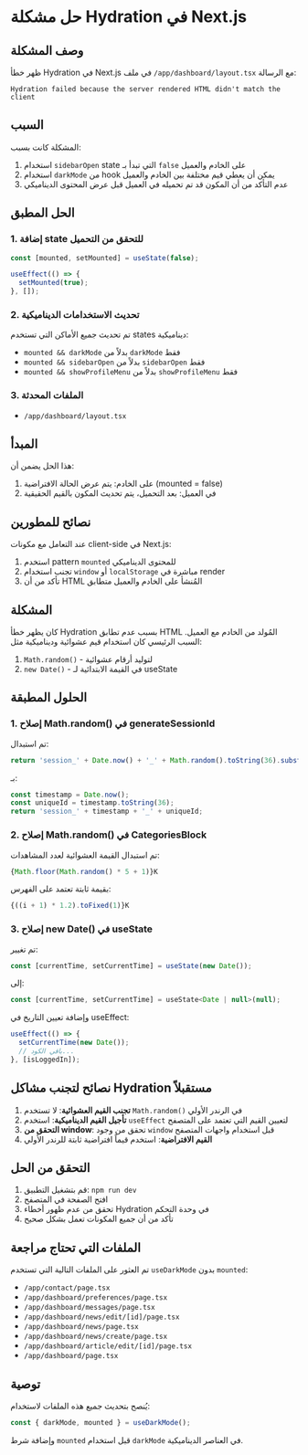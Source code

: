 # حل مشكلة Hydration في Next.js

## وصف المشكلة
ظهر خطأ Hydration في Next.js في ملف `/app/dashboard/layout.tsx` مع الرسالة:
```
Hydration failed because the server rendered HTML didn't match the client
```

## السبب
المشكلة كانت بسبب:
1. استخدام `sidebarOpen` state التي تبدأ بـ `false` على الخادم والعميل
2. استخدام `darkMode` من hook يمكن أن يعطي قيم مختلفة بين الخادم والعميل
3. عدم التأكد من أن المكون قد تم تحميله في العميل قبل عرض المحتوى الديناميكي

## الحل المطبق

### 1. إضافة state للتحقق من التحميل
```typescript
const [mounted, setMounted] = useState(false);

useEffect(() => {
  setMounted(true);
}, []);
```

### 2. تحديث الاستخدامات الديناميكية
تم تحديث جميع الأماكن التي تستخدم states ديناميكية:
- `mounted && darkMode` بدلاً من `darkMode` فقط
- `mounted && sidebarOpen` بدلاً من `sidebarOpen` فقط
- `mounted && showProfileMenu` بدلاً من `showProfileMenu` فقط

### 3. الملفات المحدثة
- `/app/dashboard/layout.tsx`

## المبدأ
هذا الحل يضمن أن:
1. على الخادم: يتم عرض الحالة الافتراضية (mounted = false)
2. في العميل: بعد التحميل، يتم تحديث المكون بالقيم الحقيقية

## نصائح للمطورين
عند التعامل مع مكونات client-side في Next.js:
1. استخدم pattern `mounted` للمحتوى الديناميكي
2. تجنب استخدام `window` أو `localStorage` مباشرة في render
3. تأكد من أن HTML المُنشأ على الخادم والعميل متطابق

## المشكلة
كان يظهر خطأ Hydration بسبب عدم تطابق HTML المُولد من الخادم مع العميل. السبب الرئيسي كان استخدام قيم عشوائية وديناميكية مثل:

1. `Math.random()` - لتوليد أرقام عشوائية
2. `new Date()` - في القيمة الابتدائية لـ useState

## الحلول المطبقة

### 1. إصلاح Math.random() في generateSessionId
تم استبدال:
```javascript
return 'session_' + Date.now() + '_' + Math.random().toString(36).substr(2, 9);
```

بـ:
```javascript
const timestamp = Date.now();
const uniqueId = timestamp.toString(36);
return 'session_' + timestamp + '_' + uniqueId;
```

### 2. إصلاح Math.random() في CategoriesBlock
تم استبدال القيمة العشوائية لعدد المشاهدات:
```javascript
{Math.floor(Math.random() * 5 + 1)}K
```

بقيمة ثابتة تعتمد على الفهرس:
```javascript
{((i + 1) * 1.2).toFixed(1)}K
```

### 3. إصلاح new Date() في useState
تم تغيير:
```javascript
const [currentTime, setCurrentTime] = useState(new Date());
```

إلى:
```javascript
const [currentTime, setCurrentTime] = useState<Date | null>(null);
```

وإضافة تعيين التاريخ في useEffect:
```javascript
useEffect(() => {
  setCurrentTime(new Date());
  // باقي الكود...
}, [isLoggedIn]);
```

## نصائح لتجنب مشاكل Hydration مستقبلاً

1. **تجنب القيم العشوائية**: لا تستخدم `Math.random()` في الرندر الأولي
2. **تأجيل القيم الديناميكية**: استخدم `useEffect` لتعيين القيم التي تعتمد على المتصفح
3. **التحقق من window**: تحقق من وجود `window` قبل استخدام واجهات المتصفح
4. **القيم الافتراضية**: استخدم قيماً افتراضية ثابتة للرندر الأولي

## التحقق من الحل

1. قم بتشغيل التطبيق: `npm run dev`
2. افتح الصفحة في المتصفح
3. تحقق من عدم ظهور أخطاء Hydration في وحدة التحكم
4. تأكد من أن جميع المكونات تعمل بشكل صحيح 

## الملفات التي تحتاج مراجعة
تم العثور على الملفات التالية التي تستخدم `useDarkMode` بدون `mounted`:
- `/app/contact/page.tsx`
- `/app/dashboard/preferences/page.tsx`
- `/app/dashboard/messages/page.tsx`
- `/app/dashboard/news/edit/[id]/page.tsx`
- `/app/dashboard/news/page.tsx`
- `/app/dashboard/news/create/page.tsx`
- `/app/dashboard/article/edit/[id]/page.tsx`
- `/app/dashboard/page.tsx`

## توصية
يُنصح بتحديث جميع هذه الملفات لاستخدام:
```typescript
const { darkMode, mounted } = useDarkMode();
```
وإضافة شرط `mounted` قبل استخدام `darkMode` في العناصر الديناميكية. 